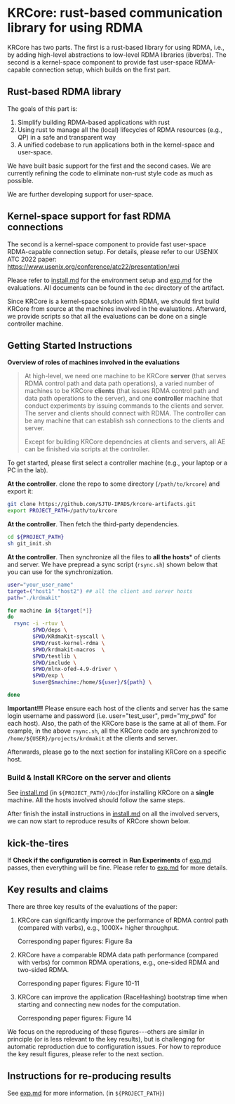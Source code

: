 # KRCore: rust-based communication library for using RDMA 

KRCore has two parts. The first is a rust-based library for using RDMA, 
i.e., by adding high-level abstractions to low-level RDMA libraries (ibverbs). 
The second is a kernel-space component to provide fast user-space RDMA-capable connection setup,
which builds on the first part. 

## Rust-based RDMA library 

The goals of this part is:
1. Simplify building RDMA-based applications with rust
2. Using rust to manage all the (local) lifecycles of RDMA resources (e.g., QP) in a safe and transparent way
3. A unified codebase to run applications both in the kernel-space and user-space. 

We have built basic support for the first and the second cases. 
We are currently refining the code to eliminate non-rust style code as much as possible. 

We are further developing support for user-space.

## Kernel-space support for fast RDMA connections

The second is a kernel-space component to provide fast user-space RDMA-capable connection setup.  For details, please refer to our USENIX ATC 2022 paper: https://www.usenix.org/conference/atc22/presentation/wei

Please refer to [install.md](docs/install.md) for the environment setup and [exp.md](docs/exp.md) for the evaluations. All documents can be found in the `doc` directory of the artifact.

Since KRCore is a kernel-space solution with RDMA, we should first build KRCore from source at the machines involved in the evaluations. Afterward, we provide scripts so that all the evaluations can be done on a single controller machine. 

## Getting Started Instructions

**Overview of roles of machines involved in the evaluations**

> At high-level, we need one machine to be KRCore **server** (that serves RDMA control path and data path operations), a varied number of machines to be KRCore **clients** (that issues RDMA control path and data path operations to the server),  and one **controller** machine that conduct experiments by issuing commands to the clients and server. The server and clients should connect with RDMA. The controller can be any machine that can establish ssh connections to the clients and server. 
>
> Except for building KRCore dependncies at clients and servers, all AE can be finished via scripts at the controller. 

To get started, please first select a controller machine (e.g., your laptop or a PC in the lab). 

**At the controller**. clone the repo to some directory (`/path/to/krcore`)  and export it:

```sh
git clone https://github.com/SJTU-IPADS/krcore-artifacts.git
export PROJECT_PATH=/path/to/krcore
```

**At the controller**.  Then fetch the third-party dependencies.

```sh
cd ${PROJECT_PATH}
sh git_init.sh
```

**At the controller**.  Then synchronize all the files to **all the hosts*** of clients and server. We have prepread a sync script (`rsync.sh`)  shown below that you can use for the synchronization. 

```sh
user="your_user_name"
target=("host1" "host2") ## all the client and server hosts 
path="./krdmakit"

for machine in ${target[*]}
do
  rsync -i -rtuv \
        $PWD/deps \
        $PWD/KRdmaKit-syscall \
        $PWD/rust-kernel-rdma \
        $PWD/krdmakit-macros  \        
        $PWD/testlib \
        $PWD/include \
        $PWD/mlnx-ofed-4.9-driver \
        $PWD/exp \
        $user@$machine:/home/${user}/${path} \

done
```

**Important!!!** Please ensure each host of the clients and server has the same  login username and password  (i.e. user="test_user",  pwd="my_pwd" for each host). Also, the path of the KRCore base is the same at all of them. For example, in the above `rsync.sh`, all the KRCore code are synchronized to `/home/${USER}/projects/krdmakit` at the clients and server. 

Afterwards, please go to the next section for installing KRCore on a specific host. 

### Build & Install KRCore on the server and clients

See [install.md](docs/install.md) (in `${PROJECT_PATH}/doc`)for installing KRCore on a **single** machine. All the hosts involved should follow the same steps. 

After finish the install instructions in [install.md](docs/install.md) on all the involved servers, we can now start to reproduce results of KRCore shown below. 



## kick-the-tires

If **Check if the configuration is correct** in **Run Experiments** of [exp.md](docs/exp.md) passes, then everything will be fine. Please refer to [exp.md](docs/exp.md)  for more details. 



## Key results and claims  

There are three key results of the evaluations of the paper:

1. KRCore can significantly improve the performance of RDMA control path (compared with verbs), e.g., 1000X+ higher throughput. 

   Corresponding paper figures: Figure 8a 

2. KRCore have a comparable RDMA data path performance (compared with verbs) for common RDMA operations, e.g., one-sided RDMA and two-sided RDMA. 

   Corresponding paper figures: Figure 10-11

3. KRCore can improve the application (RaceHashing) bootstrap time when starting and connecting new nodes for the computation. 

   Corresponding paper figures: Figure 14

We focus on the reproducing of these figures---others are similar in principle (or is less relevant to the key results), but is challenging for automatic reproduction due to configuration issues. For how to reproduce the key result figures, please refer to the next section. 

## Instructions for re-producing results

See [exp.md](docs/exp.md) for more information. (in `${PROJECT_PATH}`)

